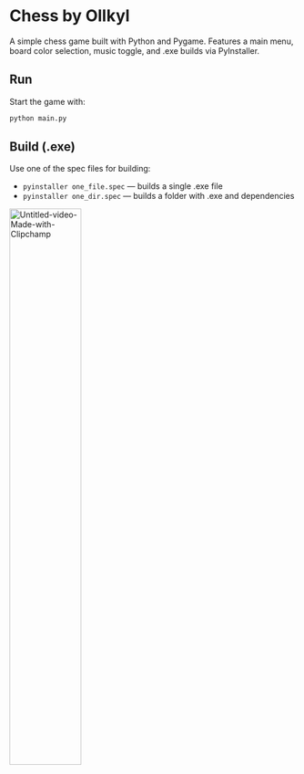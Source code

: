  # Chess by Ollkyl

A simple chess game built with Python and Pygame. Features a main menu, board color selection, music toggle, and .exe builds via PyInstaller.
## Run

Start the game with:

```bash
python main.py
```

## Build (.exe)

Use one of the spec files for building:

 - `pyinstaller one_file.spec` — builds a single .exe file
 - `pyinstaller one_dir.spec` — builds a folder with .exe and dependencies

<img src="https://github.com/user-attachments/assets/990a4b3e-0e00-47d7-80b6-65e9ca6d3bbf" alt="Untitled-video-Made-with-Clipchamp" width="50%">
